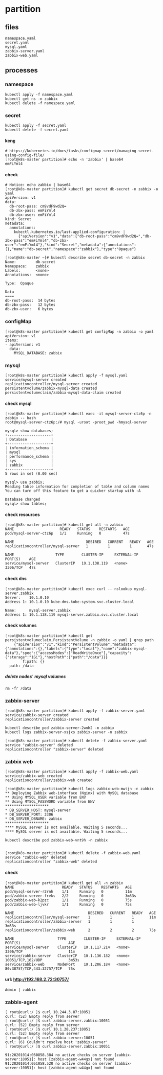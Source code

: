 # partition
## files
    namespace.yaml
    secret.yaml
    mysql.yaml
    zabbix-server.yaml
    zabbix-web.yaml
## processes
### namespace
    kubectl apply -f namespace.yaml 
    kubectl get ns -n zabbix  
    kubectl delete -f namespace.yaml 
### secret
    kubectl apply -f secret.yaml
    kubectl delete -f secret.yaml
#### keng
    # https://kubernetes.io/docs/tasks/configmap-secret/managing-secret-using-config-file/
    [root@k8s-master partition]# echo -n 'zabbix' | base64
    emFiYml4

#### check 
    # Notice: echo zabbix | base64
    [root@k8s-master partition]# kubectl get secret db-secret -n zabbix -o yaml
    apiVersion: v1
    data:
      db-root-pass: cm9vdF9wd2Q=
      db-zbx-pass: emFiYml4
      db-zbx-user: emFiYml4
    kind: Secret
    metadata:
      annotations:
        kubectl.kubernetes.io/last-applied-configuration: |
          {"apiVersion":"v1","data":{"db-root-pass":"cm9vdF9wd2Q=","db-zbx-pass":"emFiYml4","db-zbx-user":"emFiYml4"},"kind":"Secret","metadata":{"annotations":{},"name":"db-secret","namespace":"zabbix"},"type":"Opaque"}

    [root@k8s-master ~]# kubectl describe secret db-secret -n zabbix
    Name:         db-secret
    Namespace:    zabbix
    Labels:       <none>
    Annotations:  <none>
    
    Type:  Opaque
    
    Data
    ====
    db-root-pass:  14 bytes
    db-zbx-pass:   12 bytes
    db-zbx-user:   6 bytes
### configMap
    [root@k8s-master partition]# kubectl get configMap -n zabbix -o yaml
    apiVersion: v1
    items:
    - apiVersion: v1
      data:
        MYSQL_DATABASE: zabbix

### mysql
    [root@k8s-master partition]# kubectl apply -f mysql.yaml
    service/mysql-server created
    replicationcontroller/mysql-server created
    persistentvolume/zabbix-mysql-data created
    persistentvolumeclaim/zabbix-mysql-data-claim created
#### check mysql
    [root@k8s-master partition]# kubectl exec -it mysql-server-ctz6p -n zabbix -- bash
    root@mysql-server-ctz6p:/# mysql -uroot -proot_pwd -hmysql-server
    
    mysql> show databases;
    +--------------------+
    | Database           |
    +--------------------+
    | information_schema |
    | mysql              |
    | performance_schema |
    | sys                |
    | zabbix             |
    +--------------------+
    5 rows in set (0.00 sec)
    
    mysql> use zabbix;
    Reading table information for completion of table and column names
    You can turn off this feature to get a quicker startup with -A
    
    Database changed
    mysql> show tables;

#### check resources
    [root@k8s-master partition]# kubectl get all -n zabbix
    NAME                     READY   STATUS    RESTARTS   AGE
    pod/mysql-server-ctz6p   1/1     Running   0          47s
    
    NAME                                 DESIRED   CURRENT   READY   AGE
    replicationcontroller/mysql-server   1         1         1       47s
    
    NAME                   TYPE        CLUSTER-IP     EXTERNAL-IP   PORT(S)    AGE
    service/mysql-server   ClusterIP   10.1.138.119   <none>        3306/TCP   47s

#### check dns
    [root@k8s-master partition]# kubectl exec curl -- nslookup mysql-server.zabbix
    Server:    10.1.0.10
    Address 1: 10.1.0.10 kube-dns.kube-system.svc.cluster.local
    
    Name:      mysql-server.zabbix
    Address 1: 10.1.138.119 mysql-server.zabbix.svc.cluster.local
    
#### check volumes
    [root@k8s-master partition]# kubectl get persistentvolumeclaim,PersistentVolume -n zabbix -o yaml | grep path
        {"apiVersion":"v1","kind":"PersistentVolume","metadata":{"annotations":{},"labels":{"type":"local"},"name":"zabbix-mysql-data"},"spec":{"accessModes":["ReadWriteOnce"],"capacity":{"storage":"1Gi"},"hostPath":{"path":"/data"}}}
            f:path: {}
      path: /data
##### delete nodes' mysql volumes
    rm -fr /data
    
### zabbix-server
    [root@k8s-master partition]# kubectl apply -f zabbix-server.yaml 
    service/zabbix-server created
    replicationcontroller/zabbix-server created
    
    kubectl describe pod zabbix-server-2wnh2 -n zabbix
    kubectl logs zabbix-server-xsjxs zabbix-server -n zabbix
    
    [root@k8s-master partition]# kubectl delete -f zabbix-server.yaml 
    service "zabbix-server" deleted
    replicationcontroller "zabbix-server" deleted
### zabbix web 
    [root@k8s-master partition]# kubectl apply -f zabbix-web.yaml 
    service/zabbix-web created
    replicationcontroller/zabbix-web created
    
    [root@k8s-master partition]# kubectl logs zabbix-web-mwtjn -n zabbix
    ** Deploying Zabbix web-interface (Nginx) with MySQL database
    ** Using MYSQL_USER variable from ENV
    ** Using MYSQL_PASSWORD variable from ENV
    ********************
    * DB_SERVER_HOST: mysql-server
    * DB_SERVER_PORT: 3306
    * DB_SERVER_DBNAME: zabbix
    ********************
    **** MySQL server is not available. Waiting 5 seconds...
    **** MySQL server is not available. Waiting 5 seconds...
    
    kubectl describe pod zabbix-web-vnt9h -n zabbix


    [root@k8s-master partition]# kubectl delete -f zabbix-web.yaml 
    service "zabbix-web" deleted
    replicationcontroller "zabbix-web" deleted
    
#### check
    [root@k8s-master partition]# kubectl get all -n zabbix
    NAME                      READY   STATUS    RESTARTS   AGE
    pod/mysql-server-r2rnh    1/1     Running   0          11m
    pod/zabbix-server-frvks   2/2     Running   0          3m53s
    pod/zabbix-web-k2pzc      1/1     Running   0          75s
    pod/zabbix-web-ljvkr      1/1     Running   0          75s
    
    NAME                                  DESIRED   CURRENT   READY   AGE
    replicationcontroller/mysql-server    1         1         1       11m
    replicationcontroller/zabbix-server   1         1         1       3m53s
    replicationcontroller/zabbix-web      2         2         2       75s
    
    NAME                    TYPE        CLUSTER-IP     EXTERNAL-IP   PORT(S)                      AGE
    service/mysql-server    ClusterIP   10.1.117.214   <none>        3306/TCP                     11m
    service/zabbix-server   ClusterIP   10.1.136.182   <none>        10051/TCP,162/UDP            3m53s
    service/zabbix-web      NodePort    10.1.206.184   <none>        80:30757/TCP,443:32757/TCP   75s
#### url: http://192.168.2.72:30757/
    Admin | zabbix
### zabbix-agent
    [ root@curl:/ ]$ curl 10.244.3.87:10051
    curl: (52) Empty reply from server
    [ root@curl:/ ]$ curl zabbix-server.zabbix:10051
    curl: (52) Empty reply from server
    [ root@curl:/ ]$ curl 10.1.28.237:10051
    curl: (52) Empty reply from server
    [ root@curl:/ ]$ curl zabbix-server:10051
    curl: (6) Couldn't resolve host 'zabbix-server'
    [ root@curl:/ ]$ curl zabbix-server.zabbix:10051
    
    91:20201014:050858.384 no active checks on server [zabbix-server:10051]: host [zabbix-agent-w44gx] not found
    91:20201014:051058.520 no active checks on server [zabbix-server:10051]: host [zabbix-agent-w44gx] not found





